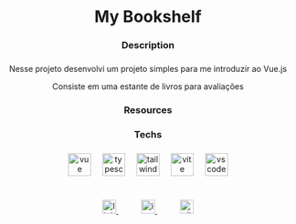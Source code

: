 <h1 align="center">My Bookshelf</h1>

###

<h3 align="center">Description</h3>

###

<p align="center">Nesse projeto desenvolvi um projeto simples para me introduzir ao Vue.js</p>
<p align="center">Consiste em uma estante de livros para avaliações</p>

###

<h3 align="center">Resources</h3>

###

<h3 align="center">Techs</h3>

###

<div align="center">
  <img src="https://skillicons.dev/icons?i=vue" height="40" alt="vue logo"  />
  <img width="12" />
  <img src="https://skillicons.dev/icons?i=typescript" height="40" alt="typescript logo"  />
  <img width="12" />
  <img src="https://skillicons.dev/icons?i=tailwind" height="40" alt="tailwind logo"  />
  <img width="12" />
  <img src="https://skillicons.dev/icons?i=vite" height="40" alt="vite logo"  />
  <img width="12" />
  <img src="https://skillicons.dev/icons?i=vscode" height="40" alt="vscode logo"  />
</div>

###

<h1 align="left"></h1>

###

<div align="center">
    <span width="72">
        <a href="https://linkedin/in/jpmoncao" target="_blank">
            <img src="https://img.shields.io/badge/LinkedIn-0A66C2?logo=linkedin&logoColor=white&style=for-the-badge" height="24" alt="linkedin logo"  />
        </a>
    </span>
    <img width="36" />
    <span width="72">
        <a href="https://instagram.com/jpmoncao" target="_blank">
            <img src="https://img.shields.io/badge/Instagram-E4405F?logo=instagram&logoColor=white&style=for-the-badge" height="24" alt="instagram logo"  />
        </a>
    </span>
    <img width="36" />
    <span width="72">
        <a href="https://github.com/jpmoncao" target="_blank">
            <img src="https://img.shields.io/badge/GitHub-181717?logo=github&logoColor=white&style=for-the-badge" height="24" alt="github logo"  />
        </a>
    </span>
</div>

###
